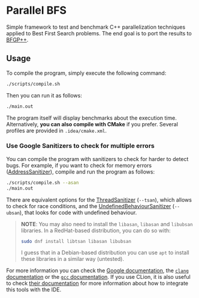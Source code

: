 # Parallel BFS

Simple framework to test and benchmark C++ parallelization techniques applied to Best First Search problems.
The end goal is to port the results to [BFGP++](https://github.com/jsego/bfgp-pp). 

## Usage

To compile the program, simply execute the following command:

```bash
./scripts/compile.sh
```

Then you can run it as follows:

```bash
./main.out
```

The program itself will display benchmarks about the execution time. Alternatively, **you can also compile with CMake**
if you prefer. Several profiles are provided in `.idea/cmake.xml`.

### Use Google Sanitizers to check for multiple errors

You can compile the program with sanitizers to check for harder to detect bugs. For example, if you want to check for
memory errors ([AddressSanitizer](https://github.com/google/sanitizers/wiki/AddressSanitizer)), compile and run the
program as follows:

```bash
./scripts/compile.sh --asan
./main.out
```

There are equivalent options for the [ThreadSanitizer](https://github.com/google/sanitizers/wiki/ThreadSanitizerCppManual)
(`--tsan`), which allows to check for race conditions, and the
[UndefinedBehaviourSanitizer](https://clang.llvm.org/docs/UndefinedBehaviorSanitizer.html) (`--ubsan`), that looks for
code with undefined behaviour.

> **NOTE**: You may also need to install the `libasan`, `libasan` and `libubsan` libraries. In a RedHat-based
> distribution, you can do so with:
> ```bash
> sudo dnf install libtsan libasan libubsan
> ```
> I guess that in a Debian-based distribution you can use `apt` to install these libraries in a similar way (untested).


For more information you can check the [Google documentation](https://github.com/google/sanitizers/wiki),
the [`clang` documentation](https://clang.llvm.org/docs/UsersManual.html#controlling-code-generation) or the
[`gcc` documentation](https://gcc.gnu.org/onlinedocs/gcc/Instrumentation-Options.html#index-fsanitize_003daddress). If
you use CLion, it is also useful to check [their documentation](https://www.jetbrains.com/help/clion/google-sanitizers.html)
for more information about how to integrate this tools with the IDE.
